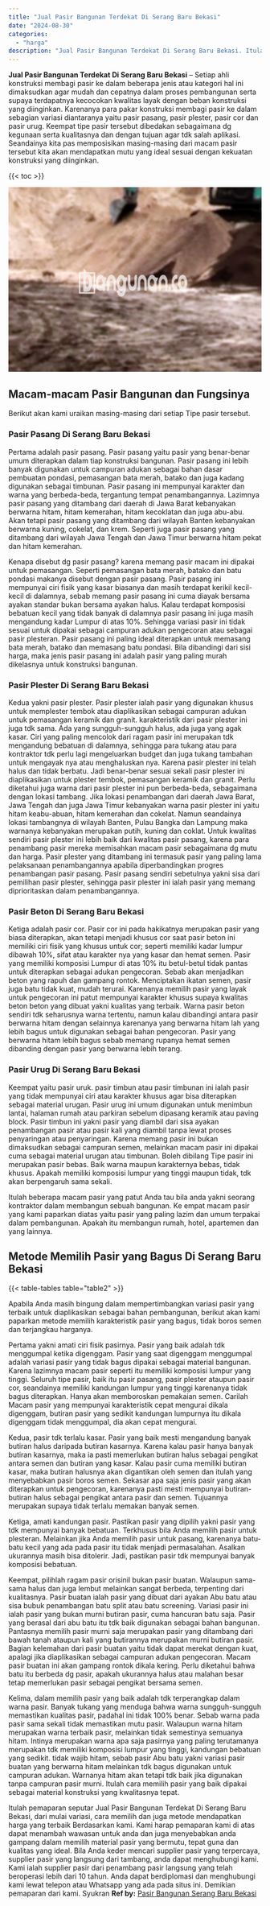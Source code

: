 ```yaml
---
title: "Jual Pasir Bangunan Terdekat Di Serang Baru Bekasi"
date: "2024-08-30"
categories: 
  - "harga"
description: "Jual Pasir Bangunan Terdekat Di Serang Baru Bekasi. Itulah pemaparan seputar Jual Pasir Bangunan Terdekat Di Serang Baru Bekasi, dari mulai variasi, cara mem..."
---
```


**Jual Pasir Bangunan Terdekat Di Serang Baru Bekasi** – Setiap ahli konstruksi membagi pasir ke dalam beberapa jenis atau kategori hal ini dimaksudkan agar mudah dan cepatnya dalam proses pembangunan serta supaya terdapatnya kecocokan kwalitas layak dengan beban konstruksi yang diinginkan. Karenanya para pakar konstruksi membagi pasir ke dalam sebagian variasi diantaranya yaitu pasir pasang, pasir plester, pasir cor dan pasir urug. Keempat tipe pasir tersebut dibedakan sebagaimana dg kegunaan serta kualitasnya dan dengan tujuan agar tdk salah aplikasi. Seandainya kita pas memposisikan masing-masing dari macam pasir tersebut kita akan mendapatkan mutu yang ideal sesuai dengan kekuatan konstruksi yang diinginkan.

{{< toc >}}

![Jual Pasir Bangunan Terdekat Di Serang Baru Bekasi](/images/jual-pasir-bangunan-10.png)

## Macam-macam Pasir Bangunan dan Fungsinya

Berikut akan kami uraikan masing-masing dari setiap Tipe pasir tersebut.

### Pasir Pasang Di Serang Baru Bekasi

Pertama adalah pasir pasang. Pasir pasang yaitu pasir yang benar-benar umum diterapkan dalam tiap konstruksi bangunan. Pasir pasang ini lebih banyak digunakan untuk campuran adukan sebagai bahan dasar pembuatan pondasi, pemasangan bata merah, batako dan juga kadang digunakan sebagai timbunan. Pasir pasang ini mempunyai karakter dan warna yang berbeda-beda, tergantung tempat penambangannya. Lazimnya pasir pasang yang ditambang dari daerah di Jawa Barat kebanyakan berwarna hitam, hitam kemerahan, hitam kecoklatan dan juga abu-abu. Akan tetapi pasir pasang yang ditambang dari wilayah Banten kebanyakan berwarna kuning, cokelat, dan krem. Seperti juga pasir pasang yang ditambang dari wilayah Jawa Tengah dan Jawa Timur berwarna hitam pekat dan hitam kemerahan.

Kenapa disebut dg pasir pasang? karena memang pasir macam ini dipakai untuk pemasangan. Seperti pemasangan bata merah, batako dan batu pondasi makanya disebut dengan pasir pasang. Pasir pasang ini mempunyai ciri fisik yang kasar biasanya dan masih terdapat kerikil kecil-kecil di dalamnya, sebab memang pasir pasang ini cuma diayak bersama ayakan standar bukan bersama ayakan halus. Kalau terdapat komposisi bebatuan kecil yang tidak banyak di dalamnya pasir pasang ini juga masih mengandung kadar Lumpur di atas 10%. Sehingga variasi pasir ini tidak sesuai untuk dipakai sebagai campuran adukan pengecoran atau sebagai pasir plesteran. Pasir pasang ini paling ideal diterapkan untuk memasang bata merah, batako dan memasang batu pondasi. Bila dibandingi dari sisi harga, maka jenis pasir pasang ini adalah pasir yang paling murah dikelasnya untuk konstruksi bangunan.

### Pasir Plester Di Serang Baru Bekasi

Kedua yakni pasir plester. Pasir plester ialah pasir yang digunakan khusus untuk memplester tembok atau diaplikasikan sebagai campuran adukan untuk pemasangan keramik dan granit. karakteristik dari pasir plester ini juga tdk sama. Ada yang sungguh-sungguh halus, ada juga yang agak kasar. Ciri yang paling mencolok dari ragam pasir ini merupakan tdk mengandung bebatuan di dalamnya, sehingga para tukang atau para kontraktor tdk perlu lagi mengeluarkan budget dan juga tukang tambahan untuk mengayak nya atau menghaluskan nya. Karena pasir plester ini telah halus dan tidak berbatu. Jadi benar-benar sesuai sekali pasir plester ini diaplikasikan untuk plester tembok, pemasangan keramik dan granit. Perlu diketahui juga warna dari pasir plester ini pun berbeda-beda, sebagaimana dengan lokasi tambang. Jika lokasi penambangan dari daerah Jawa Barat, Jawa Tengah dan juga Jawa Timur kebanyakan warna pasir plester ini yaitu hitam keabu-abuan, hitam kemerahan dan cokelat. Namun seandainya lokasi tambangnya di wilayah Banten, Pulau Bangka dan Lampung maka warnanya kebanyakan merupakan putih, kuning dan coklat. Untuk kwalitas sendiri pasir plester ini lebih baik dari kwalitas pasir pasang, karena para penambang pasir mereka memisahkan macam pasir sebagaimana dg mutu dan harga. Pasir plester yang ditambang ini termasuk pasir yang paling lama pelaksanaan penambangannya apabila diperbandingkan progres penambangan pasir pasang. Pasir pasang sendiri sebetulnya yakni sisa dari pemilihan pasir plester, sehingga pasir plester ini ialah pasir yang memang diprioritaskan dalam penambangannya.

### Pasir Beton Di Serang Baru Bekasi

Ketiga adalah pasir cor. Pasir cor ini pada hakikatnya merupakan pasir yang biasa diterapkan, akan tetapi menjadi khusus cor saat pasir beton ini memiliki ciri fisik yang khusus untuk cor; seperti memiliki kadar lumpur dibawah 10%, sifat atau karakter nya yang kasar dan hemat semen. Pasir yang memiliki komposisi Lumpur di atas 10% itu betul-betul tidak pantas untuk diterapkan sebagai adukan pengecoran. Sebab akan menjadikan beton yang rapuh dan gampang rontok. Menciptakan ikatan semen, pasir juga batu tidak kuat, mudah terurai. Karenanya memilih pasir yang layak untuk pengecoran ini patut mempunyai karakter khusus supaya kwalitas beton beton yang dibuat yakni kualitas yang terbaik. Warna pasir beton sendiri tdk seharusnya warna tertentu, namun kalau dibandingi antara pasir berwarna hitam dengan selainnya karenanya yang berwarna hitam lah yang lebih bagus untuk digunakan sebagai bahan pengecoran. Pasir yang berwarna hitam lebih bagus sebab memang rupanya hemat semen dibanding dengan pasir yang berwarna lebih terang.

### Pasir Urug Di Serang Baru Bekasi

Keempat yaitu pasir uruk. pasir timbun atau pasir timbunan ini ialah pasir yang tidak mempunyai ciri atau karakter khusus agar bisa diterapkan sebagai material urugan. Pasir urug ini umum digunakan untuk menimbun lantai, halaman rumah atau parkiran sebelum dipasang keramik atau paving block. Pasir timbun ini yakni pasir yang diambil dari sisa ayakan penambangan pasir atau pasir kali yang diambil tanpa lewat proses penyaringan atau penyaringan. Karena memang pasir ini bukan dimaksudkan sebagai campuran semen, melainkan macam pasir ini dipakai cuma sebagai material urugan atau timbunan. Boleh dibilang Tipe pasir ini merupakan pasir bebas. Baik warna maupun karakternya bebas, tidak khusus. Apakah memiliki komposisi lumpur yang tinggi maupun tidak, tdk akan berpengaruh sama sekali.

Itulah beberapa macam pasir yang patut Anda tau bila anda yakni seorang kontraktor dalam membangun sebuah bangunan. Ke empat macam pasir yang kami paparkan diatas yaitu pasir yang paling lazim dan umum terpakai dalam pembangunan. Apakah itu membangun rumah, hotel, apartemen dan yang lainnya.

## Metode Memilih Pasir yang Bagus Di Serang Baru Bekasi

{{< table-tables table="table2" >}}

Apabila Anda masih bingung dalam mempertimbangkan variasi pasir yang terbaik untuk diaplikasikan sebagai bahan pembangunan, berikut akan kami paparkan metode memilih karakteristik pasir yang bagus, tidak boros semen dan terjangkau harganya.

Pertama yakni amati ciri fisik pasirnya. Pasir yang baik adalah tdk menggumpal ketika digenggam. Pasir yang saat digenggam menggumpal adalah variasi pasir yang tidak bagus dipakai sebagai material bangunan. Karena lazimnya macam pasir seperti itu memiliki komposisi lumpur yang tinggi. Seluruh tipe pasir, baik itu pasir pasang, pasir plester ataupun pasir cor, seandainya memiliki kandungan lumpur yang tinggi karenanya tidak bagus diterapkan. Hanya akan memboroskan pemakaian semen. Carilah Macam pasir yang mempunyai karakteristik cepat mengurai dikala digenggam, butiran pasir yang sedikit kandungan lumpurnya itu dikala digenggam tidak menggumpal, dia akan cepat mengurai.

Kedua, pasir tdk terlalu kasar. Pasir yang baik mesti mengandung banyak butiran halus daripada butiran kasarnya. Karena kalau pasir hanya banyak butiran kasarnya, maka ia pasti memerlukan butiran halus sebagai pengikat antara semen dan butiran yang kasar. Kalau pasir cuma memiliki butiran kasar, maka butiran halusnya akan digantikan oleh semen dan itulah yang menyebabkan pasir boros semen. Sekasar apa saja jenis pasir yang akan diterapkan untuk pengecoran, karenanya pasti mesti mempunyai butiran-butiran halus sebagai pengikat antara pasir dan semen. Tujuannya merupakan supaya tidak terlalu memakan banyak semen.

Ketiga, amati kandungan pasir. Pastikan pasir yang dipilih yakni pasir yang tdk mempunyai banyak bebatuan. Terkhusus bila Anda memilih pasir untuk plesteran. Melainkan jika Anda memilih pasir untuk pasang, karenanya batu-batu kecil yang ada pada pasir itu tidak menjadi permasalahan. Asalkan ukurannya masih bisa ditolerir. Jadi, pastikan pasir tdk mempunyai banyak komposisi bebatuan.

Keempat, pilihlah ragam pasir orisinil bukan pasir buatan. Walaupun sama-sama halus dan juga lembut melainkan sangat berbeda, terpenting dari kualitasnya. Pasir buatan ialah pasir yang dibuat dari ayakan Abu batu atau sisa bubuk penambangan batu split atau batu screening. Variasi pasir ini ialah pasir yang bukan murni butiran pasir, cuma hancuran batu saja. Pasir yang berasal dari abu batu itu tdk baik digunakan sebagai bahan bangunan. Pantasnya memilih pasir murni saja merupakan pasir yang ditambang dari bawah tanah ataupun kali yang butirannya merupakan murni butiran pasir. Bagian kelemahan dari pasir buatan yaitu tidak dapat merekat dengan kuat, apalagi jika diaplikasikan sebagai campuran adukan pengecoran. Macam pasir buatan ini akan gampang rontok dikala kering. Perlu diketahui bahwa batu itu berbeda dg pasir, apakah ukurannya halus atau malahan besar tetap memerlukan pasir sebagai pengikat bersama semen.

Kelima, dalam memilih pasir yang baik adalah tdk terperangkap dalam warna pasir. Banyak tukang yang menduga bahwa warna sungguh-sungguh memastikan kualitas pasir, padahal ini tidak 100% benar. Sebab warna pada pasir sama sekali tidak memastikan mutu pasir. Walaupun warna hitam merupakan warna terbaik pasir, melainkan tidak semestinya semuanya hitam. Intinya merupakan warna apa saja pasirnya yang paling terutamanya merupakan tdk memiliki komposisi lumpur yang tinggi, kandungan bebatuan yang sedikit. tidak wajib hitam, sebab pasir Abu batu yakni variasi pasir buatan yang berwarna hitam melainkan tdk bagus digunakan untuk campuran adukan. Warnanya hitam akan tetapi tdk baik jika digunakan tanpa campuran pasir murni. Itulah cara memilih pasir yang baik dipakai sebagai material konstruksi yang kwalitasnya tepat.

Itulah pemaparan seputar Jual Pasir Bangunan Terdekat Di Serang Baru Bekasi, dari mulai variasi, cara memilih dan juga metode mendapatkan harga yang terbaik Berdasarkan kami. Kami harap pemaparan kami di atas dapat menambah wawasan untuk anda dan juga menyebabkan anda gampang dalam memilih material pasir yang bermutu, tepat guna dan kualitas yang ideal. Bila Anda keder mencari supplier pasir yang terpercaya, supplier pasir yang langsung dari tambang, anda dapat menghubungi kami. Kami ialah supplier pasir dari penambang pasir langsung yang telah beroperasi lebih dari 10 tahun. Anda dapat berdiplomasi dan menghubungi kami lewat telepon atau Whatsapp yang ada pada situs ini. Demikian pemaparan dari kami. Syukran
**Ref by:** [Pasir Bangunan Serang Baru Bekasi](https://id.wikipedia.org/wiki/Pasir)
